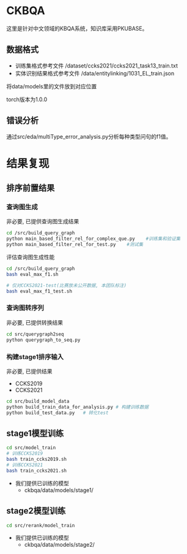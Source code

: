 # CKBQA

这里是针对中文领域的KBQA系统，知识库采用PKUBASE。


## 数据格式

* 训练集格式参考文件
/dataset/ccks2021/ccks2021_task13_train.txt
* 实体识别结果格式参考文件
/data/entitylinking/1031_EL_train.json 

将data/models里的文件放到对应位置

torch版本为1.0.0


## 错误分析

通过src/eda/multiType_error_analysis.py分析每种类型问句的f1值。

# 结果复现

## 排序前置结果

### 查询图生成

非必要, 已提供查询图生成结果

```bash
cd /src/build_query_graph
python main_based_filter_rel_for_complex_que.py    #训练集和验证集
python main_based_filter_rel_for_test.py    #测试集
```

评估查询图生成性能

```bash
cd /src/build_query_graph
bash eval_max_f1.sh

# 仅对CCKS2021-test(比赛放未公开数据, 本团队标注)
bash eval_max_f1_test.sh
```

### 查询图转序列

非必要, 已提供转换结果

```bash
cd src/querygraph2seq
python querygraph_to_seq.py
```

### 构建stage1排序输入

非必要, 已提供结果

* CCKS2019
* CCKS2021

```bash
cd src/build_model_data
python build_train_data_for_analysis.py # 构建训练数据
python build_test_data.py   # 转化test
```

## stage1模型训练

```bash
cd src/model_train
# 训练CCKS2019
bash train_ccks2019.sh
# 训练CCKS2021
bash train_ccks2021.sh
```

* 我们提供已训练的模型
  * ckbqa/data/models/stage1/

## stage2模型训练

```bash
cd src/rerank/model_train

```

* 我们提供已训练的模型
  * ckbqa/data/models/stage2/
